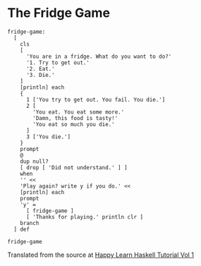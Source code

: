 # The Fridge Game

```
fridge-game:
  [
    cls
    [
      'You are in a fridge. What do you want to do?'
      '1. Try to get out.'
      '2. Eat.'
      '3. Die.'
    ]
    [println] each
    {
      1 ['You try to get out. You fail. You die.']
      2 [
        'You eat. You eat some more.'
        'Damn, this food is tasty!'
        'You eat so much you die.'
      ]
      3 ['You die.']
    }
    prompt
    @
    dup null?
    [ drop [ 'Did not understand.' ] ]
    when
    '' <<
    'Play again? write y if you do.' <<
    [println] each
    prompt
    'y' =
      [ fridge-game ]
      [ 'Thanks for playing.' println clr ]
    branch
  ] def

fridge-game
```

Translated from the source at [Happy Learn Haskell Tutorial Vol 1](http://www.happylearnhaskelltutorial.com/1/fridge_the_game.html)